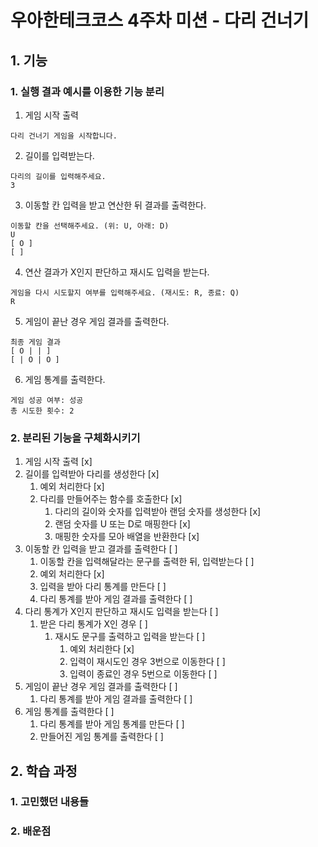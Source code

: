 # 우아한테크코스 4주차 미션 - 다리 건너기

## 1. 기능

### 1. 실행 결과 예시를 이용한 기능 분리

1. 게임 시작 출력

```
다리 건너기 게임을 시작합니다.
```

2. 길이를 입력받는다.

```
다리의 길이를 입력해주세요.
3
```

3. 이동할 칸 입력을 받고 연산한 뒤 결과를 출력한다.

```
이동할 칸을 선택해주세요. (위: U, 아래: D)
U
[ O ]
[ ]
```

4. 연산 결과가 X인지 판단하고 재시도 입력을 받는다.

```
게임을 다시 시도할지 여부를 입력해주세요. (재시도: R, 종료: Q)
R
```

5. 게임이 끝난 경우 게임 결과를 출력한다.

```
최종 게임 결과
[ O | | ]
[ | O | O ]
```

6. 게임 통계를 출력한다.

```
게임 성공 여부: 성공
총 시도한 횟수: 2
```

### 2. 분리된 기능을 구체화시키기

1. 게임 시작 출력 [x]
2. 길이를 입력받아 다리를 생성한다 [x]
   1. 예외 처리한다 [x]
   2. 다리를 만들어주는 함수를 호출한다 [x]
      1. 다리의 길이와 숫자를 입력받아 랜덤 숫자를 생성한다 [x]
      2. 랜덤 숫자를 U 또는 D로 매핑한다 [x]
      3. 매핑한 숫자를 모아 배열을 반환한다 [x]
3. 이동할 칸 입력을 받고 결과를 출력한다 [ ]
   1. 이동할 칸을 입력해달라는 문구를 출력한 뒤, 입력받는다 [ ]
   2. 예외 처리한다 [x]
   3. 입력을 받아 다리 통계를 만든다 [ ]
   4. 다리 통계를 받아 게임 결과를 출력한다 [ ]
4. 다리 통계가 X인지 판단하고 재시도 입력을 받는다 [ ]
   1. 받은 다리 통계가 X인 경우 [ ]
      1. 재시도 문구를 출력하고 입력을 받는다 [ ]
         1. 예외 처리한다 [x]
         2. 입력이 재시도인 경우 3번으로 이동한다 [ ]
         3. 입력이 종료인 경우 5번으로 이동한다 [ ]
5. 게임이 끝난 경우 게임 결과를 출력한다 [ ]
   1. 다리 통계를 받아 게임 결과를 출력한다 [ ]
6. 게임 통계를 출력한다 [ ]
   1. 다리 통계를 받아 게임 통계를 만든다 [ ]
   2. 만들어진 게임 통계를 출력한다 [ ]

## 2. 학습 과정

### 1. 고민했던 내용들

### 2. 배운점

```

```

